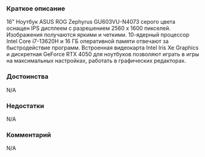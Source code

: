### **Краткое описание**
16" Ноутбук ASUS ROG Zephyrus GU603VU-N4073 серого цвета оснащен IPS дисплеем с разрешением 2560 x 1600 пикселей. Изображения получаются яркими и четкими. 10-ядерный процессор Intel Core i7-13620H и 16 ГБ оперативной памяти отвечают за быстродействие программ. Встроенная видеокарта Intel Iris Xe Graphics и дискретная GeForce RTX 4050 для ноутбуков позволяют играть в игры на максимальных настройках, работать в графических редакторах.

### **Достоинства**
N/A

### **Недостатки**
N/A

### **Комментарий**
N/A
